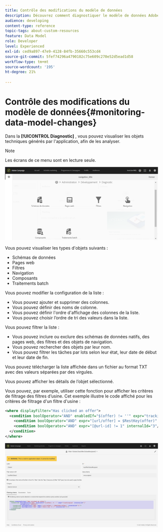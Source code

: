 ```yaml
---
title: Contrôle des modifications du modèle de données
description: Découvrez comment diagnostiquer le modèle de données Adobe Campaign.
audience: developing
content-type: reference
topic-tags: about-custom-resources
feature: Data Model
role: Developer
level: Experienced
exl-id: ced9a897-47e9-4128-84fb-35660c553cd4
source-git-commit: 5fef74296a4790102c75e609c270e52d5ead1d58
workflow-type: tm+mt
source-wordcount: '195'
ht-degree: 21%

---
```


# Contrôle des modifications du modèle de données{#monitoring-data-model-changes}

Dans la **[!UICONTROL Diagnostic]** , vous pouvez visualiser les objets techniques générés par l&#39;application, afin de les analyser.

>[!NOTE]
>
>Les écrans de ce menu sont en lecture seule.

![](assets/diagnostic.png)

Vous pouvez visualiser les types d&#39;objets suivants :

* Schémas de données
* Pages web
* Filtres
* Navigation
* Composants
* Traitements batch

Vous pouvez modifier la configuration de la liste :

* Vous pouvez ajouter et supprimer des colonnes.
* Vous pouvez définir des noms de colonne.
* Vous pouvez définir l&#39;ordre d&#39;affichage des colonnes de la liste.
* Vous pouvez choisir l’ordre de tri des valeurs dans la liste.

Vous pouvez filtrer la liste :

* Vous pouvez inclure ou exclure des schémas de données natifs, des pages web, des filtres et des objets de navigation.
* Vous pouvez rechercher des objets par leur nom.
* Vous pouvez filtrer les tâches par lots selon leur état, leur date de début et leur date de fin.

Vous pouvez télécharger la liste affichée dans un fichier au format TXT avec des valeurs séparées par des virgules.

Vous pouvez afficher les détails de l’objet sélectionné.

Vous pouvez, par exemple, utiliser cette fonction pour afficher les critères de filtrage des filtres d’usine. Cet exemple illustre le code affiché pour les critères de filtrage d&#39;un filtre d&#39;usine :

```xml
<where displayFilter="Has clicked an offer">
  <condition boolOperator="AND" enabledIf="$(offer) != ''" expr="trackingLog" internalId="1" setOperator="EXISTS">
    <condition boolOperator="AND" expr="[url/offer] = $RestKey(offer)" internalId="2"/>
    <condition boolOperator="AND" expr="[@url-id] != 1" internalId="3"/>
  </condition>
</where>
```

![](assets/diagnosis_filter_criteria.png)